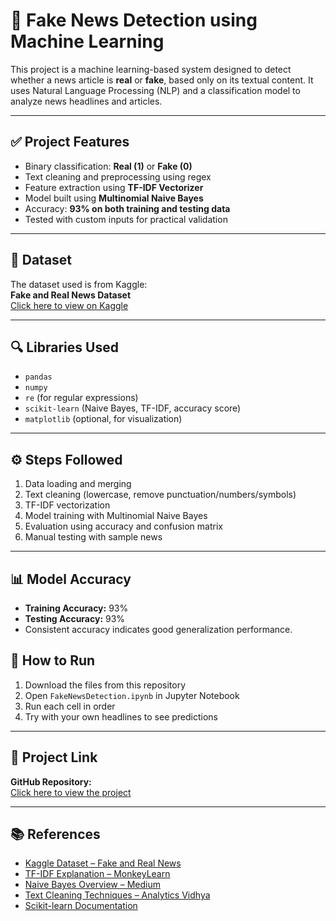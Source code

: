 # 📰 Fake News Detection using Machine Learning

This project is a machine learning-based system designed to detect whether a news article is **real** or **fake**, based only on its textual content. It uses Natural Language Processing (NLP) and a classification model to analyze news headlines and articles.

---

## ✅ Project Features

- Binary classification: **Real (1)** or **Fake (0)**
- Text cleaning and preprocessing using regex
- Feature extraction using **TF-IDF Vectorizer**
- Model built using **Multinomial Naive Bayes**
- Accuracy: **93% on both training and testing data**
- Tested with custom inputs for practical validation

---

## 📁 Dataset

The dataset used is from Kaggle:  
**Fake and Real News Dataset**  
[Click here to view on Kaggle](https://www.kaggle.com/datasets/clmentbisaillon/fake-and-real-news-dataset)


---

## 🔍 Libraries Used

- `pandas`  
- `numpy`  
- `re` (for regular expressions)  
- `scikit-learn` (Naive Bayes, TF-IDF, accuracy score)  
- `matplotlib` (optional, for visualization)

---

## ⚙️ Steps Followed

1. Data loading and merging  
2. Text cleaning (lowercase, remove punctuation/numbers/symbols)  
3. TF-IDF vectorization  
4. Model training with Multinomial Naive Bayes  
5. Evaluation using accuracy and confusion matrix  
6. Manual testing with sample news

---

## 📊 Model Accuracy

- **Training Accuracy:** 93%  
- **Testing Accuracy:** 93%  
- Consistent accuracy indicates good generalization performance.

## 📁 How to Run

1. Download the files from this repository  
2. Open `FakeNewsDetection.ipynb` in Jupyter Notebook  
3. Run each cell in order  
4. Try with your own headlines to see predictions

---

## 🔗 Project Link

**GitHub Repository:**  
[Click here to view the project](https://github.com/Priyanshu2005-gb/Fake-News-Detection-model/upload/main)


---

## 📚 References

- [Kaggle Dataset – Fake and Real News](https://www.kaggle.com/datasets/clmentbisaillon/fake-and-real-news-dataset)  
- [TF-IDF Explanation – MonkeyLearn](https://monkeylearn.com/blog/what-is-tf-idf/)  
- [Naive Bayes Overview – Medium](https://medium.com/swlh/naive-bayes-classifier-explained-9d2b4b2a3d00)  
- [Text Cleaning Techniques – Analytics Vidhya](https://www.analyticsvidhya.com/blog/2021/06/text-cleaning-in-nlp-with-python/)  
- [Scikit-learn Documentation](https://scikit-learn.org/stable/)
